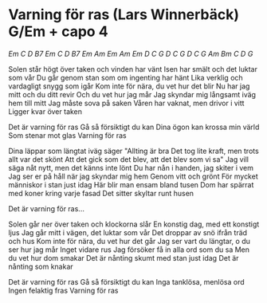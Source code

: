 # Varning för ras (Lars Winnerbäck)   G/Em + capo 4

*Em C D B7 Em C D B7 Em
Am Em Am Em D
C G D C G D
C G Am Bm C D G*

Solen står högt över taken och vinden har vänt
Isen har smält och det luktar som vår
Du går genom stan som om ingenting har hänt
Lika verklig och vardagligt snygg som igår
Kom inte för nära, du vet hur det blir
Nu har jag mitt och du ditt revir
Och du vet hur jag mår
Jag skyndar mig långsamt iväg hem till mitt
Jag måste sova på saken
Våren har vaknat, men drivor i vitt
Ligger kvar över taken

Det är varning för ras
Gå så försiktigt du kan
Dina ögon kan krossa min värld
Som stenar mot glas
Varning för ras

Dina läppar som längtat iväg säger "Allting är bra
Det tog lite kraft, men trots allt var det skönt
Att det gick som det blev, att det blev som vi sa"
Jag vill säga nåt nytt, men det känns inte lönt
Du har nån i handen, jag skiter i vem
Jag ser er på håll när jag skyndar mig hem
Genom vitt och grönt
För mycket människor i stan just idag
Här blir man ensam bland tusen
Dom har spärrat med koner kring varje fasad
Det sitter skyltar runt husen

Det är varning för ras...

Solen går ner över taken och klockorna slår
En konstig dag, med ett konstigt ljus
Jag går mitt i vägen, det luktar som vår
Det droppar av snö ifrån träd och hus
Kom inte för nära, du vet hur det går
Jag ser vart du längtar, o du ser hur jag mår
Inget vidare rus
Jag försöker få in alla ord som du sa
Men du vet hur dom smakar
Det är nånting skumt med stan just idag
Det är nånting som knakar

Det är varning för ras
Gå så försiktigt du kan
Inga tanklösa, menlösa ord
Ingen felaktig fras
Varning för ras